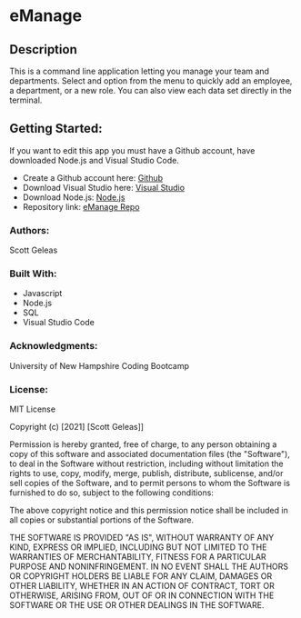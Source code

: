# eManage  

 ## Description

This is a command line application letting you manage your team and departments. Select and option from the menu to quickly add an employee, a department, or a new role. You can also view each data set directly in the terminal.

 ## Getting Started:

If you want to edit this app you must have a Github account, have downloaded Node.js and Visual Studio Code.

- Create a Github account here: [Github](https://github.com/)
- Download Visual Studio here: [Visual Studio](https://code.visualstudio.com/download/)
- Download Node.js: [Node.js](https://nodejs.org/en/download/https://nodejs.org/en/download/)
- Repository link: [eManage Repo](https://github.com/scottgeleas/eManage)

 ### Authors:

 Scott Geleas

 ### Built With:

- Javascript
- Node.js
- SQL
- Visual Studio Code

 ### Acknowledgments:

University of New Hampshire Coding Bootcamp

 ### License: 
 
MIT License

Copyright (c) [2021] [Scott Geleas]]

Permission is hereby granted, free of charge, to any person obtaining a copy
of this software and associated documentation files (the "Software"), to deal
in the Software without restriction, including without limitation the rights
to use, copy, modify, merge, publish, distribute, sublicense, and/or sell
copies of the Software, and to permit persons to whom the Software is
furnished to do so, subject to the following conditions:

The above copyright notice and this permission notice shall be included in all
copies or substantial portions of the Software.

THE SOFTWARE IS PROVIDED "AS IS", WITHOUT WARRANTY OF ANY KIND, EXPRESS OR
IMPLIED, INCLUDING BUT NOT LIMITED TO THE WARRANTIES OF MERCHANTABILITY,
FITNESS FOR A PARTICULAR PURPOSE AND NONINFRINGEMENT. IN NO EVENT SHALL THE
AUTHORS OR COPYRIGHT HOLDERS BE LIABLE FOR ANY CLAIM, DAMAGES OR OTHER
LIABILITY, WHETHER IN AN ACTION OF CONTRACT, TORT OR OTHERWISE, ARISING FROM,
OUT OF OR IN CONNECTION WITH THE SOFTWARE OR THE USE OR OTHER DEALINGS IN THE
SOFTWARE.